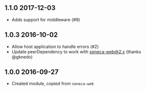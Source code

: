 ## 1.1.0 2017-12-03

* Adds support for middleware (#9)

## 1.0.3 2016-10-02

* Allow host application to handle errors (#2)
* Update peerDependency to work with seneca-web@2.x (thanks @gknedo)

## 1.0.0 2016-09-27

* Created module, copied from `seneca-web`
